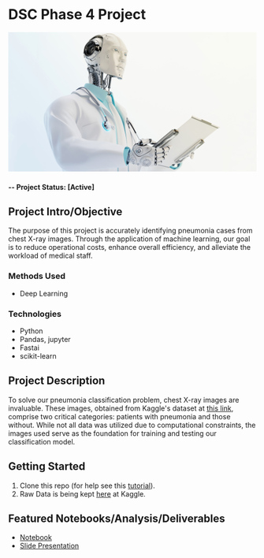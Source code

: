 # DSC Phase 4 Project
![Local Image](robo-doc.jpg)

#### -- Project Status: [Active]

## Project Intro/Objective
The purpose of this project is accurately identifying pneumonia cases from chest X-ray images.
Through the application of machine learning, our goal is to reduce operational costs, enhance overall efficiency, and alleviate the workload of medical staff.

### Methods Used
* Deep Learning

### Technologies
* Python
* Pandas, jupyter
* Fastai
* scikit-learn

## Project Description
To solve our pneumonia classification problem, chest X-ray images are invaluable. These images, obtained from Kaggle's dataset at [this link](https://www.kaggle.com/datasets/paultimothymooney/chest-xray-pneumonia), comprise two critical categories: patients with pneumonia and those without. While not all data was utilized due to computational constraints, the images used serve as the foundation for training and testing our classification model.

## Getting Started

1. Clone this repo (for help see this [tutorial](https://help.github.com/articles/cloning-a-repository/)).
2. Raw Data is being kept [here](https://www.kaggle.com/datasets/paultimothymooney/chest-xray-pneumonia) at Kaggle.

## Featured Notebooks/Analysis/Deliverables
* [Notebook](https://github.com/Jimmy772/dsc-phase-4-project/blob/main/index.ipynb)
* [Slide Presentation](https://docs.google.com/presentation/d/1nCDdgCXr6pjNC4G80usxXPDtGqRW0DPzb7CaRyrbEq0/edit?usp=sharing)
